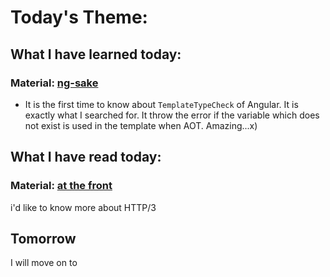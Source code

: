 # Today's Theme: 

## What I have learned today:

### Material: [ng-sake]()
- It is the first time to know about `TemplateTypeCheck` of Angular. It is exactly what I searched for. It throw the error if the variable which does not exist is used in the template when AOT. Amazing...x)
    
## What I have read today:
### Material: [at the front](https://gihyo.jp/dev/serial/01/at-the-front/0005)
i'd like to know more about HTTP/3

## Tomorrow
I will move on to []()

